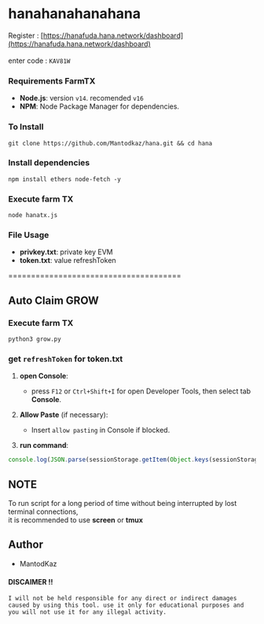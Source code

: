 # hanahanahanahana
Register : [https://hanafuda.hana.network/dashboard](https://hanafuda.hana.network/dashboard) <br><br>
enter code : ```
     KAV81W
     ```

### Requirements FarmTX
- **Node.js**: version `v14`. recomended `v16`
- **NPM**: Node Package Manager for dependencies.

### To Install 
```
git clone https://github.com/Mantodkaz/hana.git && cd hana
```
### Install dependencies 
```
npm install ethers node-fetch -y
```
### Execute farm TX
```
node hanatx.js
```

### File Usage

- **privkey.txt**: private key EVM
- **token.txt**: value refreshToken 

======================================
## Auto Claim GROW 
### Execute farm TX
```
python3 grow.py
```

### get `refreshToken` for token.txt

1. **open Console**:
   - press `F12` or `Ctrl+Shift+I` for open Developer Tools, then select tab **Console**.

2. **Allow Paste** (if necessary):
   - Insert `allow pasting` in Console if blocked.

3. **run command**:
```javascript
console.log(JSON.parse(sessionStorage.getItem(Object.keys(sessionStorage).find(k => k.startsWith('firebase:authUser:'))))?.stsTokenManager?.refreshToken);
```


## NOTE
To run script for a long period of time without being interrupted by lost terminal connections,<br>it is recommended to use **screen** or **tmux**


## Author
- MantodKaz

#### DISCAIMER !!
``I will not be held responsible for any direct or indirect damages caused by using this tool. use it only for educational purposes and you will not use it for any illegal activity.``
